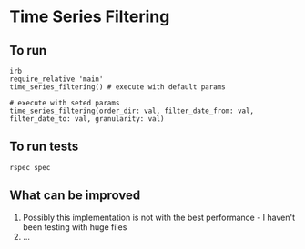 # Time Series Filtering

## To run

```
irb
require_relative 'main'
time_series_filtering() # execute with default params

# execute with seted params
time_series_filtering(order_dir: val, filter_date_from: val, filter_date_to: val, granularity: val) 
```

## To run tests

``rspec spec``

## What can be improved
1. Possibly this implementation is not with the best performance - I haven't been testing with huge files
2. ...
